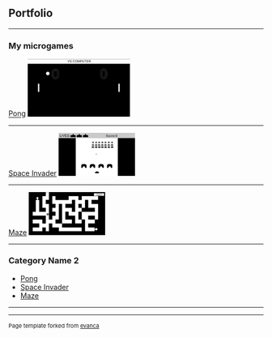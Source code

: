 ## Portfolio

---

### My microgames

[Pong](/sample_page)
<img src="https://github.com/Ventea89/ventea89.github.io/blob/master/images/pongSS.png" height="40%" width="40%"/>

---
[Space Invader](/pdf/sample_presentation.pdf)
<img src="https://github.com/Ventea89/ventea89.github.io/blob/master/images/siSS.png" height="30%" width="30%"/>

---
[Maze](http://example.com/)
<img src="https://github.com/Ventea89/ventea89.github.io/blob/master/images/mazeSS.png" height="30%" width="30%"/>

---

### Category Name 2

- [Pong](http://example.com/)
- [Space Invader](http://example.com/)
- [Maze](http://example.com/)

---




---
<p style="font-size:11px">Page template forked from <a href="https://github.com/evanca/quick-portfolio">evanca</a></p>
<!-- Remove above link if you don't want to attibute -->
